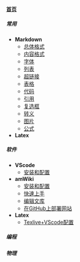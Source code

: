 
#### [首页](?file=home-首页)

##### 常用
- **Markdown**
    - [总体格式](?file=001-常用/001-Markdown/001-总体格式 "总体格式")
    - [内容格式](?file=001-常用/001-Markdown/002-内容格式 "内容格式")
    - [字体](?file=001-常用/001-Markdown/003-字体 "字体")
    - [列表](?file=001-常用/001-Markdown/004-列表 "列表")
    - [超链接](?file=001-常用/001-Markdown/005-超链接 "超链接")
    - [表格](?file=001-常用/001-Markdown/006-表格 "表格")
    - [代码](?file=001-常用/001-Markdown/007-代码 "代码")
    - [引用](?file=001-常用/001-Markdown/008-引用 "引用")
    - [复选框](?file=001-常用/001-Markdown/009-复选框 "复选框")
    - [转义](?file=001-常用/001-Markdown/010-转义 "转义")
    - [图片](?file=001-常用/001-Markdown/011-图片 "图片")
    - [公式](?file=001-常用/001-Markdown/012-公式 "公式")
- **Latex**

##### 软件
- **VScode**
    - [安装和配置](?file=002-软件/001-VScode/001-安装和配置 "安装和配置")
- **amWiki**
    - [安装和配置](?file=002-软件/002-amWiki/001-安装和配置 "安装和配置")
    - [快速上手](?file=002-软件/002-amWiki/002-快速上手 "快速上手")
    - [编辑文库](?file=002-软件/002-amWiki/003-编辑文库 "编辑文库")
    - [在GitHub上部署网站](?file=002-软件/002-amWiki/004-在GitHub上部署网站 "在GitHub上部署网站")
- **Latex**
    - [Texlive+VScode配置](?file=002-软件/003-Latex/001-Texlive+VScode配置 "Texlive+VScode配置")

##### 编程

##### 物理

